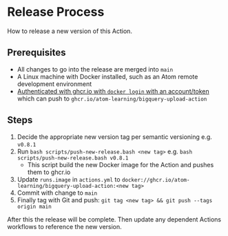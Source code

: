 # Release Process

How to release a new version of this Action.

## Prerequisites
* All changes to go into the release are merged into `main`
* A Linux machine with Docker installed, such as an Atom remote development environment
* [Authenticated with ghcr.io with `docker login` with an account/token](https://docs.github.com/en/packages/working-with-a-github-packages-registry/working-with-the-container-registry#authenticating-with-a-personal-access-token-classic) which can push to `ghcr.io/atom-learning/bigquery-upload-action`

## Steps
1. Decide the appropriate new version tag per semantic versioning e.g. `v0.8.1`
2. Run `bash scripts/push-new-release.bash <new tag>` e.g. `bash scripts/push-new-release.bash v0.8.1`
    - This script build the new Docker image for the Action and pushes them to ghcr.io
3. Update `runs.image` in `actions.yml` to `docker://ghcr.io/atom-learning/bigquery-upload-action:<new tag>`
4. Commit with change to `main`
5. Finally tag with Git and push: `git tag <new tag> && git push --tags origin main`

After this the release will be complete. Then update any dependent Actions workflows to reference the new version.